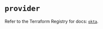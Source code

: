 # `provider`

Refer to the Terraform Registry for docs: [`okta`](https://registry.terraform.io/providers/okta/okta/4.17.0/docs).
